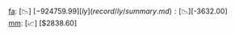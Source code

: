 [fa](record/fa/summary.md): [📉] [$-924759.99]  
[ly](record/ly/summary.md): [📉] [$-3632.00]  
[mm](record/mm/summary.md): [📈] [$2838.60]  
